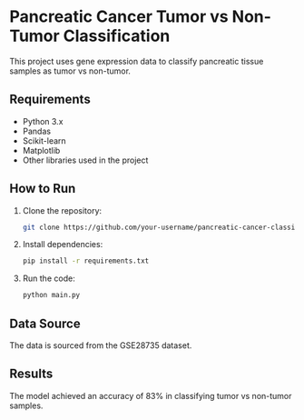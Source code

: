 # Pancreatic Cancer Tumor vs Non-Tumor Classification

This project uses gene expression data to classify pancreatic tissue samples as tumor vs non-tumor.

## Requirements
- Python 3.x
- Pandas
- Scikit-learn
- Matplotlib
- Other libraries used in the project

## How to Run
1. Clone the repository:
   ```bash
   git clone https://github.com/your-username/pancreatic-cancer-classification.git
   ```
2. Install dependencies:
   ```bash
   pip install -r requirements.txt
   ```
3. Run the code:
   ```bash
   python main.py
   ```

## Data Source
The data is sourced from the GSE28735 dataset.

## Results
The model achieved an accuracy of 83% in classifying tumor vs non-tumor samples.
